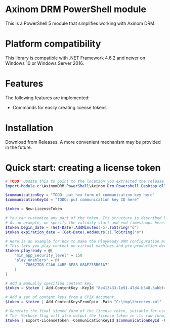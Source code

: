 Axinom DRM PowerShell module
===================

This is a PowerShell 5 module that simplifies working with Axinom DRM.

Platform compatibility
======================

This library is compatible with .NET Framework 4.6.2 and newer on Windows 10 or Windows Server 2016.

Features
========

The following features are implemented:

* Commands for easily creating license tokens

Installation
============

Download from Releases. A more convenient mechanism may be provided in the future.

Quick start: creating a license token
=========================

```powershell
# TODO: Update this to point to the location you extracted the release package.
Import-Module c:\AxinomDRM.PowerShell\Axinom.Drm.Powershell.Desktop.dll

$communicationKey = "TODO: put hex form of communication key here"
$communicationKeyId = "TODO: put communication key ID here"

$token = New-LicenseToken

# You can customize any part of the token. Its structure is described by the Axinom DRM documentation.
# As an example, we specify the validity start and end timestamps here.
$token.begin_date = (Get-Date).AddMinutes(-5).ToString("o")
$token.expiration_date = (Get-Date).AddHours(1).ToString("o")

# Here is an example for how to make the PlayReady DRM configuration maximally permissive.
# This lets you play content on virtual machines and pre-production devices, for easy testing.
$token.playready = @{
    "min_app_security_level" = 150
    "play_enablers" = @(
        "786627D8-C2A6-44BE-8F88-08AE255B01A7"
    )
}

# Add a manually specified content key.
$token = $token | Add-ContentKey -KeyId "8e413433-1e91-47d4-b548-5abbf4f6564e" -KeyAsBase64 "WMDlg3QKs72fEKsquqnPFg==" -CommunicationKeyAsHex $communicationKey

# Add a set of content keys from a CPIX document.
$token = $token | Add-ContentKeysFromCpix -Path "C:\tmp\threekey.xml" -CommunicationKeyAsHex $communicationKey

# Generate the final signed form of the license token, suitable for use in a license request.
# The -Verbose flag will also output the license token in its raw form, before signing.
$token | Export-LicenseToken -CommunicationKeyId $communicationKeyId -CommunicationKeyAsHex $communicationKey -Verbose
```